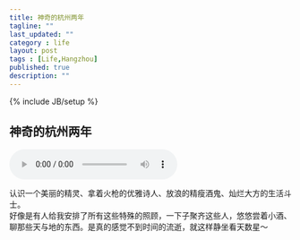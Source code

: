 ```yaml
---
title: 神奇的杭州两年
tagline: ""
last_updated: ""
category : life
layout: post
tags : [Life,Hangzhou]
published: true
description: ""
---
```

{% include JB/setup %}

## 神奇的杭州两年  

<audio controls="controls" autoplay="autoplay" loop="loop">
	<source src="http://rustic.oss-cn-qingdao.aliyuncs.com/music/Henry%20Mancini%20-%20First%20Youth.mp3" type="audio/mpeg">
	<embed height="100" width="100" src="http://rustic.oss-cn-qingdao.aliyuncs.com/music/Henry%20Mancini%20-%20First%20Youth.mp3"/>
</audio>  

认识一个美丽的精灵、拿着火枪的优雅诗人、放浪的精瘦酒鬼、灿烂大方的生活斗士。  
好像是有人给我安排了所有这些特殊的照顾，一下子聚齐这些人，悠悠尝着小酒、聊那些天与地的东西。是真的感觉不到时间的流逝，就这样静坐看天数星～  